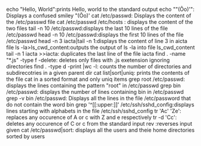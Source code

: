 echo "Hello, World":prints Hello, world to the standard output
echo "\"(Ôo)'": Displays a confused smiley "(Ôo)'
cat /etc/passwd: Displays the content of the /etc/passwd file
cat /etc/passwd /etc/hosts : displays the content of the two files
tail -n 10 /etc/passwd:displays the last 10 lines of the file /etc/passwd
head -n 10 /etc/passwd:displays the first 10 lines of the file /etc/passwd
head -n 3 iacta|tail -n 1:displays the content of line 3 in aicta file
ls -la>ls_cwd_content:outputs the output of ls -la into file ls_cwd_content
tail -n 1 iacta >>iacta: duplicates the last line of the file iacta
find . -name "*.js" -type f -delete: deletes only files with .js exetension ignoring directories
find . -type d -print |wc -l: counts the number of directories and subdirecotries in a given parent dir
cat list|sort|uniq: prints the contents of the file cat in a sorted format and only uniq items
grep root /etc/passwd: displays the lines containing the pattern "root" in /etc/passwd
grep bin /etc/passwd: displays the number of lines containing bin in /etc/passwd
grep -v bin /etc/passwd: Displays all the lines in the file /etc/password that do not contain the word bin
grep '^[[:upper:]]' /etc/ssh/sshd_config:displays lines starting with alphabets in the file /etc/ssh/sshd_config
tr 'Ac' 'Ze': replaces any occurence of A or c with Z and e respectively
tr -d 'Cc': deletes any occurence of C or c from the standard input
rev :reverses input given
cat /etc/passwd|sort: displays all the users and theie home directories sorted by users